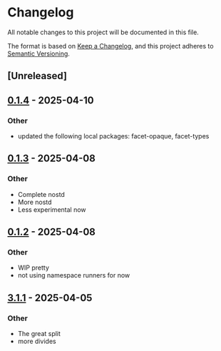 # Changelog

All notable changes to this project will be documented in this file.

The format is based on [Keep a Changelog](https://keepachangelog.com/en/1.0.0/),
and this project adheres to [Semantic Versioning](https://semver.org/spec/v2.0.0.html).

## [Unreleased]

## [0.1.4](https://github.com/facet-rs/facet/compare/facet-spez-v0.1.3...facet-spez-v0.1.4) - 2025-04-10

### Other

- updated the following local packages: facet-opaque, facet-types

## [0.1.3](https://github.com/facet-rs/facet/compare/facet-spez-v0.1.2...facet-spez-v0.1.3) - 2025-04-08

### Other

- Complete nostd
- More nostd
- Less experimental now

## [0.1.2](https://github.com/facet-rs/facet/compare/facet-spez-v0.1.1...facet-spez-v0.1.2) - 2025-04-08

### Other

- WIP pretty
- not using namespace runners for now

## [3.1.1](https://github.com/facet-rs/facet/compare/facet-spez-v3.1.0...facet-spez-v3.1.1) - 2025-04-05

### Other

- The great split
- more divides
